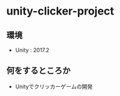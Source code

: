 unity-clicker-project
=====

環境
-------------
 * Unity : 2017.2

何をするところか
-------------
 * Unityでクリッカーゲームの開発